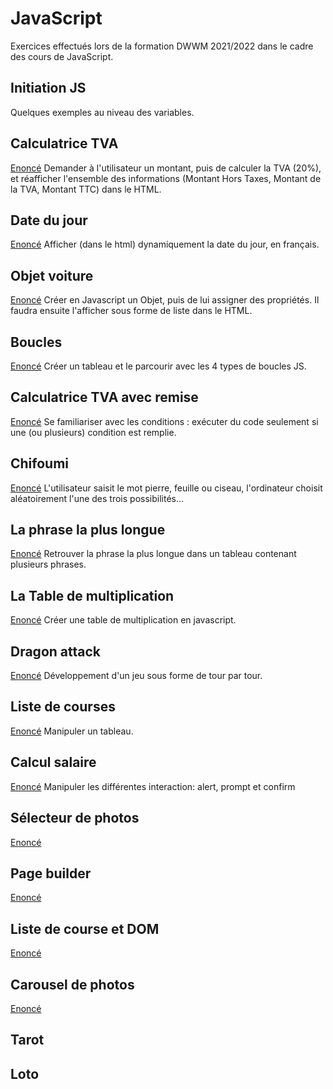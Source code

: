 # JavaScript
Exercices effectués lors de la formation DWWM 2021/2022 dans le cadre des cours de JavaScript.
## Initiation JS
Quelques exemples au niveau des variables.
## Calculatrice TVA
[Enoncé](https://haudrey.notion.site/Calculatrice-TVA-avec-saisie-nonc-7592d7aba9364100af8731ea292c84ec) 
Demander à l'utilisateur un montant, puis de calculer la TVA (20%), et réafficher l'ensemble des informations (Montant Hors Taxes, Montant de la TVA, Montant TTC) dans le HTML.
## Date du jour
[Enoncé](https://haudrey.notion.site/Date-du-jour-nonc-521ec5b2e2c14a93ad95a34653f8b11e) 
Afficher (dans le html) dynamiquement la date du jour, en français.
## Objet voiture
[Enoncé](https://haudrey.notion.site/Objet-voiture-nonc-096ce54abc5d44c3959d1ac783ff9d01) 
Créer en Javascript un Objet, puis de lui assigner des propriétés.
Il faudra ensuite l'afficher sous forme de liste dans le HTML.
## Boucles
[Enoncé](https://github.com/Audelweiss/Exercices-developpement/tree/master/Boucles) 
Créer un tableau et le parcourir avec les 4 types de boucles JS.
## Calculatrice TVA avec remise
[Enoncé](https://haudrey.notion.site/Calculatrice-TVA-avec-remise-nonc-08dc4f049ea147acad66ccc33fe40c20) 
Se familiariser avec les conditions : exécuter du code seulement si une (ou plusieurs) condition est remplie.
## Chifoumi
[Enoncé](https://haudrey.notion.site/Chifoumi-nonc-21d6f33200d740cf8ba02e16619506c2) 
L'utilisateur saisit le mot pierre, feuille ou ciseau, l'ordinateur choisit aléatoirement l'une des trois possibilités...
## La phrase la plus longue
[Enoncé](https://haudrey.notion.site/La-phrase-la-plus-longue-nonc-6c9c3d35ec7d453691a142cedcc98754) 
Retrouver la phrase la plus longue dans un tableau contenant plusieurs phrases.
## La Table de multiplication
[Enoncé](https://haudrey.notion.site/Table-de-multiplications-nonc-29448028502744b581fc693f0fee12b3) 
Créer une table de multiplication en javascript.
## Dragon attack
[Enoncé](https://haudrey.notion.site/Dragon-attack-nonc-08043f59359641ac944568f3311bb563) 
Développement d'un jeu sous forme de tour par tour.
## Liste de courses
[Enoncé](https://haudrey.notion.site/Liste-de-course-nonc-b5bf9b770b304f1cbf0d06679ff98994) 
Manipuler un tableau.
## Calcul salaire
[Enoncé](https://github.com/Audelweiss/Exercices-developpement/tree/master/Calculer-salaire)
Manipuler les différentes interaction: alert, prompt et confirm
## Sélecteur de photos
[Enoncé](https://haudrey.notion.site/S-lecteur-de-photos-nonc-07096b2ab7c84fff8f0096ef537ca389)
## Page builder
[Enoncé](https://haudrey.notion.site/Page-builder-nonc-7a5818e798874ffab49f66598c5336fb)
## Liste de course et DOM
[Enoncé](https://haudrey.notion.site/Liste-de-course-DOM-nonc-6cfa5cd9fa65416a87f826c7d2844e79)
## Carousel de photos
[Enoncé](https://haudrey.notion.site/Carrousel-de-photos-nonc-ca56267ee79e42e99e4e172c36380e9d)
## Tarot

## Loto

